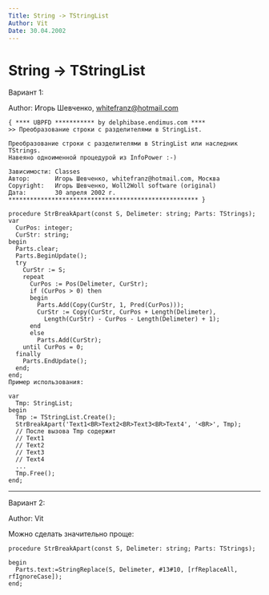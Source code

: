 ```yaml
---
Title: String -> TStringList
Author: Vit
Date: 30.04.2002
---
```



String -> TStringList
=====================

Вариант 1:

Author: Игорь Шевченко, whitefranz@hotmail.com

    { **** UBPFD *********** by delphibase.endimus.com ****
    >> Преобразование строки с разделителями в StringList.
     
    Преобразование строки с разделителями в StringList или наследник TStrings.
    Навеяно одноименной процедурой из InfoPower :-)
     
    Зависимости: Classes
    Автор:       Игорь Шевченко, whitefranz@hotmail.com, Москва
    Copyright:   Игорь Шевченко, Woll2Woll software (original)
    Дата:        30 апреля 2002 г.
    ***************************************************** }
     
    procedure StrBreakApart(const S, Delimeter: string; Parts: TStrings);
    var
      CurPos: integer;
      CurStr: string;
    begin
      Parts.clear;
      Parts.BeginUpdate();
      try
        CurStr := S;
        repeat
          CurPos := Pos(Delimeter, CurStr);
          if (CurPos > 0) then
          begin
            Parts.Add(Copy(CurStr, 1, Pred(CurPos)));
            CurStr := Copy(CurStr, CurPos + Length(Delimeter),
              Length(CurStr) - CurPos - Length(Delimeter) + 1);
          end
          else
            Parts.Add(CurStr);
        until CurPos = 0;
      finally
        Parts.EndUpdate();
      end;
    end;
    Пример использования: 
     
    var
      Tmp: StringList;
    begin
      Tmp := TStringList.Create();
      StrBreakApart('Text1<BR>Text2<BR>Text3<BR>Text4', '<BR>', Tmp);
      // После вызова Tmp содержит
      // Text1
      // Text2
      // Text3
      // Text4
      ...
      Tmp.Free();
    end;

------------------------------------------------------------------------

Вариант 2:

Author: Vit

Можно сделать значительно проще:

    procedure StrBreakApart(const S, Delimeter: string; Parts: TStrings);

    begin
      Parts.text:=StringReplace(S, Delimeter, #13#10, [rfReplaceAll, rfIgnoreCase]);
    end;

